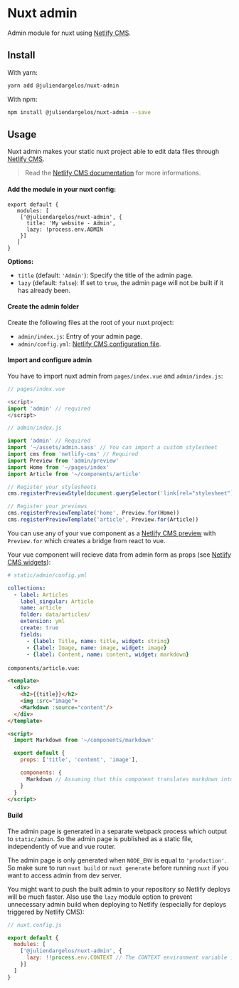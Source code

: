# Nuxt admin

Admin module for nuxt using [Netlify CMS](https://www.netlifycms.org).

## Install

With yarn:

```bash
yarn add @juliendargelos/nuxt-admin
```

With npm:

```bash
npm install @juliendargelos/nuxt-admin --save
```

## Usage

Nuxt admin makes your static nuxt project able to edit data files through [Netlify CMS](https://www.netlifycms.org).

> Read the [Netlify CMS documentation](https://www.netlifycms.org/docs/) for more informations.

#### Add the module in your nuxt config:

```shell
export default {
   modules: [
    ['@juliendargelos/nuxt-admin', {
      title: 'My website - Admin',
      lazy: !process.env.ADMIN
    }]
   ]
}
```

**Options:**

- `title` (default: `'Admin'`): Specify the title of the admin page.
- `lazy` (default: `false`): If set to `true`, the admin page will not be built if it has already been.

#### Create the admin folder

Create the following files at the root of your nuxt project:
  - `admin/index.js`: Entry of your admin page.
  - `admin/config.yml`: [Netlify CMS configuration file](https://www.netlifycms.org/docs/configuration-options/).

#### Import and configure admin

You have to import nuxt admin from `pages/index.vue` and `admin/index.js`:

```javascript
// pages/index.vue

<script>
import 'admin' // required
</script>
```

```javascript
// admin/index.js

import 'admin' // Required
import '~/assets/admin.sass' // You can import a custom stylesheet
import cms from 'netlify-cms' // Required
import Preview from 'admin/preview'
import Home from '~/pages/index'
import Article from '~/components/article'

// Register your stylesheets
cms.registerPreviewStyle(document.querySelector('link[rel="stylesheet"]').href)

// Register your previews
cms.registerPreviewTemplate('home', Preview.for(Home))
cms.registerPreviewTemplate('article', Preview.for(Article))
```

You can use any of your vue component as a [Netlify CMS preview](https://www.netlifycms.org/docs/customization/) with `Preview.for` which creates a bridge from react to vue.

Your vue component will recieve data from admin form as props (see [Netlify CMS widgets](https://www.netlifycms.org/docs/widgets/)):

```yaml
# static/admin/config.yml

collections:
  - label: Articles
    label_singular: Article
    name: article
    folder: data/articles/
    extension: yml
    create: true
    fields:
      - {label: Title, name: title, widget: string}
      - {label: Image, name: image, widget: image}
      - {label: Content, name: content, widget: markdown}
```

`components/article.vue`:
```html
<template>
  <div>
    <h2>{{title}}</h2>
    <img :src="image">
    <Markdown :source="content"/>
  </div>
</template>

<script>
  import Markdown from '~/components/markdown'

  export default {
    props: ['title', 'content', 'image'],

    components: {
      Markdown // Assuming that this component translates markdown into html
    }
  }
</script>
```

#### Build

The admin page is generated in a separate webpack process which output to `static/admin`. So the admin page is published as a static file, independently of vue and vue router.

The admin page is only generated when `NODE_ENV` is equal to `'production'`. So make sure to run `nuxt build` or `nuxt generate` before running `nuxt` if you want to access admin from dev server.

You might want to push the built admin to your repository so Netlify deploys will be much faster. Also use the `lazy` module option to prevent unnecessary admin build when deploying to Netlify (especially for deploys triggered by Netlify CMS):

```javascript
// nuxt.config.js

export default {
  modules: [
    ['@juliendargelos/nuxt-admin', {
      lazy: !!process.env.CONTEXT // The CONTEXT environment variable is set by Netlify
    }]
  ]
}
```
